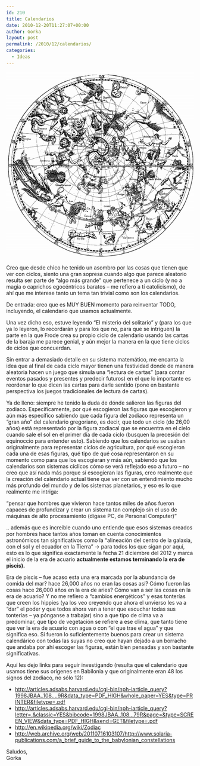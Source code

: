 ```yaml
---
id: 210
title: Calendarios
date: 2010-12-20T11:27:07+00:00
author: Gorka
layout: post
permalink: /2010/12/calendarios/
categories:
  - Ideas
---
```

<img style="margin: auto;" src="/public/img/2010/12/calendario-48-simbolos-zodiaco.png" alt="Calendarios" />

Creo que desde chico he tenido un asombro por las cosas que tienen que ver con ciclos, siento una gran sopresa cuando algo que parece aleatorio resulta ser parte de “algo más grande” que pertenece a un ciclo (y no a magia o caprichos egocéntricos baratos – me refiero a tí catolicismo), de ahí que me interese tanto un tema tan trivial como son los calendarios.

De entrada: creo que es MUY BUEN momento para reinventar TODO, incluyendo, el calendario que usamos actualmente.

Una vez dicho eso, estuve leyendo “El misterio del solitario” y (para los que ya lo leyeron, lo recordarán y para los que no, para que se intriguen) la parte en la que Frode crea su propio ciclo de calendario usando las cartas de la baraja me parece genial, y aún mejor la manera en la que tiene ciclos de ciclos que concuerdan.

Sin entrar a demasiado detalle en su sistema matemático, me encanta la idea que al final de cada ciclo mayor tienen una festividad donde de manera aleatoria hacen un juego que simula una “lectura de cartas” (para contar eventos pasados y presentes y predecir futuros) en el que lo importante es reordenar lo que dicen las cartas para darle sentido (pone en bastante perspectiva los juegos tradicionales de lectura de cartas).

Ya de lleno: siempre he tenido la duda de dónde salieron las figuras del zodiaco. Específicamente, por qué escogieron las figuras que escogieron y aún más específico sabiendo que cada figura del zodiaco representa un “gran año” del calendario gregoriano, es decir, que todo un ciclo (de 26,00 años) está representado por la figura zodiacal que se encuentra en el cielo cuando sale el sol en el primer día de cada ciclo (busquen la precesión del equinoccio para entender esto). Sabiendo que los calendarios se usaban originalmente para representar ciclos de agricultura, por qué escogieron cada una de esas figuras, qué tipo de qué cosa representaron en su momento como para que los escogieran y más aún, sabiendo que los calendarios son sistemas cíclicos cómo se verá reflejado eso a futuro – no creo que así nada más porque sí escogieran las figuras, creo realmente que la creación del calendario actual tiene que ver con un entendimiento mucho más profundo del mundo y de los sistemas planetarios, y eso es lo que realmente me intriga:

“pensar que hombres que vivieron hace tantos miles de años fueron capaces de profundizar y crear un sistema tan complejo sin el uso de máquinas de alto procesamiento (dígase PC, de Personal Computer)”

.. además que es increible cuando uno entiende que esos sistemas creados por hombres hace tantos años toman en cuenta conocimientos astronómicos tan significativos como la “alineación del centro de la galaxia, con el sol y el ecuador en la Tierra” -> para todos los que sigan por aquí, esto es lo que significa exactamente la fecha 21 diciembre del 2012 y marca el inicio de la era de acuario **actualmente estamos terminando la era de piscis).**

Era de piscis – fue acaso esta una era marcada por la abundancia de comida del mar? hace 26,000 años no eran las cosas así? Cómo fueron las cosas hace 26,000 años en la era de aries? Cómo van a ser las cosas en la era de acuario? Y no me refiero a “cambios energéticos” y esas tonterías que creen los hippies (ya los veo creyendo que ahora el unvierso les va a “dar” el poder y que todos ahora van a tener que escuchar todas sus tonterías – ya pónganse a trabajar) sino a que tipo de clima va a predominar, que tipo de vegetación se refiere a ese clima, que tanto tiene que ver la era de acuario con agua o con “el que trae el agua” y que significa eso. Si fueron lo suficientemente buenos para crear un sistema calendárico con todas las suyas no creo que hayan dejado a un borracho que andaba por ahí escoger las figuras, están bien pensadas y son bastante significativas.

Aquí les dejo links para seguir investigando (resulta que el calendario que usamos tiene sus orígenes en Babilonia y que originalmente eran 48 los signos del zodiaco, no sólo 12):

- http://articles.adsabs.harvard.edu/cgi-bin/nph-iarticle_query?1998JBAA..108....9R&data_type=PDF_HIGH&whole_paper=YES&type=PRINTER&filetype=.pdf
- http://articles.adsabs.harvard.edu/cgi-bin/nph-iarticle_query?letter=.&classic=YES&bibcode=1998JBAA..108...79R&page=&type=SCREEN_VIEW&data_type=PDF_HIGH&send=GET&filetype=.pdf
- http://en.wikipedia.org/wiki/Zodiac
- http://web.archive.org/web/20110716103107/http://www.solaria-publications.com/a_brief_guide_to_the_babylonian_constellations

Saludos,<br />
Gorka

